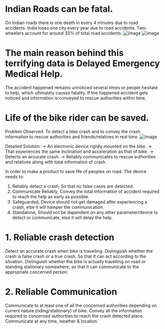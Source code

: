 # Indian Roads can be fatal. 
On Indian roads there is one death in every 4 minutes due to road accidents. India loses one city every year due to road accidents. Two-wheelers account for around 35% of total road accidents.
![image](https://github.com/Akshay807/Dhruva_/assets/37154329/01d31261-7d00-434b-a592-968a129dbfdc)  ![image](https://github.com/Akshay807/Dhruva_/assets/37154329/df042d68-af76-4a8c-a73d-c08cf05c0bfa)

# The main reason behind this terrifying data is Delayed Emergency Medical Help. 
The accident happened remains unnoticed several times or people hesitate to help, which ultimately causes fatality. If the happened accident gets noticed and information is conveyed to rescue authorities within time, 
# Life of the bike rider can be saved.	

Problem Observed: To detect a bike crash and to convey the crash information to rescue authorities and friends/relatives in real time.
![image](https://github.com/Akshay807/Dhruva_/assets/37154329/d86ee929-d00c-4112-8c6a-3f15d6c1b9cf)

Detailed Solution:
-> An electronic device rigidly mounted on the bike.
-> That experiences the same inclination and acceleration as that of bike.
-> Detects an accurate crash.
-> Reliably communicates to rescue authorities and relatives along with total information of crash.

In order to make a product to save life of peoples on road. The device needs to:
1. Reliably detect a crash, So that no false cases are detected.
2. Communicate Reliably, Convey the total information of accident required to reach the help as early as possible.
3. Safeguarded, Device should not get damaged after experiencing a crash, else it will hamper the communication.
4. Standalone, Should not be dependent on any other parameter/device to detect or communicate, else it will delay the help.

# 1. Reliable crash detection
Detect an accurate crash when bike is travelling.
Distinguish whether the crash is false crash or a true crash, So that it can act according to the situation.
Distinguish whether the bike is actually travelling on road or standing stationary somewhere, so that it can communicate to the appropriate concerned person.

# 2. Reliable Communication
Communicate to at least one of all the concerned authorities depending on current nature (riding/stationary) of bike.
Convey all the information required to concerned authorities to reach the crash detected place.
Communicate at any time, weather & location.
   
